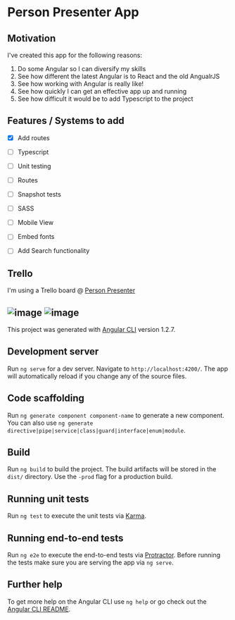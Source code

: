 # Person Presenter App

## Motivation

I've created this app for the following reasons:
1. Do some Angular so I can diversify my skills
2. See how different the latest Angular is to React and the old AngualrJS
3. See how working with Angular is really like!
4. See how quickly I can get an effective app up and running
5. See how difficult it would be to add Typescript to the project


## Features / Systems to add
- [X] Add routes
- [ ] Typescript
- [ ] Unit testing
- [ ] Routes
- [ ] Snapshot tests
- [ ] SASS
- [ ] Mobile View
- [ ] Embed fonts
- [ ] Add Search functionality


## Trello
I'm using a Trello board @ [Person Presenter](https://trello.com/b/1tdKl3gw/person-presenter)

![image](https://user-images.githubusercontent.com/4911915/78506419-4f14e280-7771-11ea-8d29-89ba60343136.png)
![image](https://user-images.githubusercontent.com/4911915/78506425-5d62fe80-7771-11ea-9ef6-338b2642c1db.png)
-----

This project was generated with [Angular CLI](https://github.com/angular/angular-cli) version 1.2.7.

## Development server

Run `ng serve` for a dev server. Navigate to `http://localhost:4200/`. The app will automatically reload if you change any of the source files.

## Code scaffolding

Run `ng generate component component-name` to generate a new component. You can also use `ng generate directive|pipe|service|class|guard|interface|enum|module`.

## Build

Run `ng build` to build the project. The build artifacts will be stored in the `dist/` directory. Use the `-prod` flag for a production build.

## Running unit tests

Run `ng test` to execute the unit tests via [Karma](https://karma-runner.github.io).

## Running end-to-end tests

Run `ng e2e` to execute the end-to-end tests via [Protractor](http://www.protractortest.org/).
Before running the tests make sure you are serving the app via `ng serve`.

## Further help

To get more help on the Angular CLI use `ng help` or go check out the [Angular CLI README](https://github.com/angular/angular-cli/blob/master/README.md).

